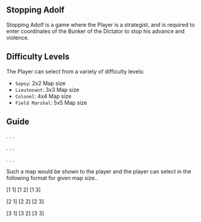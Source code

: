 ## Stopping Adolf

Stopping Adolf is a game where the Player is a strategist, and is required to enter coordinates of the Bunker of the Dictator to stop his advance and violence.

## Difficulty Levels

The Player can select from a variety of difficulty levels:

- `Sepoy`: 2x2 Map size
- `Lieutenant`: 3x3 Map size
- `Colonel`: 4x4 Map size
- `Field Marshal`: 5x5 Map size

## Guide

. . .

. . .

. . .

Such a map would be shown to the player and the player can select in the following format for given map size..

[1 1] [1 2] [1 3]

[2 1] [2 2] [2 3]

[3 1] [3 2] [3 3]
